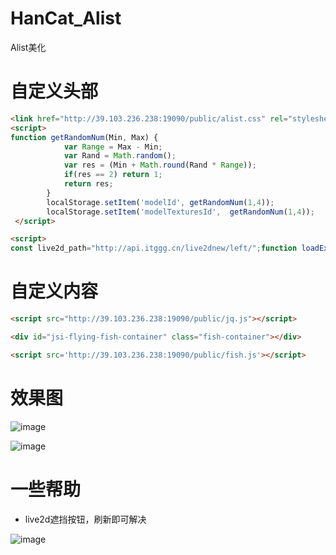 # HanCat_Alist
Alist美化  
# 自定义头部  
```html
<link href="http://39.103.236.238:19090/public/alist.css" rel="stylesheet" type="text/css">  
<script>
function getRandomNum(Min, Max) {
            var Range = Max - Min;
            var Rand = Math.random();
            var res = (Min + Math.round(Rand * Range));
            if(res == 2) return 1;
            return res;
        }
 		localStorage.setItem('modelId', getRandomNum(1,4));  
 		localStorage.setItem('modelTexturesId',  getRandomNum(1,4));
 </script>  

<script>
const live2d_path="http://api.itggg.cn/live2dnew/left/";function loadExternalResource(url,type){return new Promise((resolve,reject)=>{let tag;if(type==="css"){tag=document.createElement("link");tag.rel="stylesheet";tag.href=url}else if(type==="js"){tag=document.createElement("script");tag.src=url}if(tag){tag.onload=()=>resolve(url);tag.onerror=()=>reject(url);document.head.appendChild(tag)}})}if(screen.width>=768){Promise.all([loadExternalResource(live2d_path+"waifu.min.css","css"),loadExternalResource(live2d_path+"live2d.min.js","js"),loadExternalResource(live2d_path+"waifu-tips.min.js","js")]).then(()=>{initWidget({waifuPath:live2d_path+"waifu-tips.json",apiPath:"http://api.itggg.cn/live2d_api/",})})}</script>  
```

# 自定义内容  
```html
<script src="http://39.103.236.238:19090/public/jq.js"></script>

<div id="jsi-flying-fish-container" class="fish-container"></div>

<script src='http://39.103.236.238:19090/public/fish.js'></script>  
```

# 效果图  
![image](https://user-images.githubusercontent.com/109069769/229329197-b5c9a104-e5dd-4513-9e63-784bfcba90e8.png)  

![image](https://user-images.githubusercontent.com/109069769/229329259-4a839d8b-3e31-47d5-a034-cee25c1bf3e8.png)

# 一些帮助
* live2d遮挡按钮，刷新即可解决  

![image](https://user-images.githubusercontent.com/109069769/229330553-d3f03ad8-865a-41c4-b4df-7c1fe32e4a95.png)

